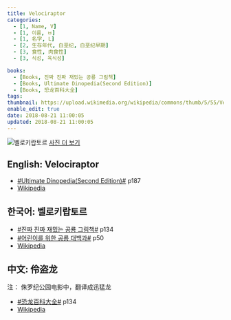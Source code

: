 ```yaml
---
title: Velociraptor
categories:
  - [1, Name, V]
  - [1, 이름, ㅂ]
  - [1, 名字, L]
  - [2, 生存年代, 白垩纪, 白垩纪早期]
  - [3, 食性, 肉食性]
  - [3, 식성, 육식성]

books:
  - [Books, 진짜 진짜 재밌는 공룡 그림책]
  - [Books, Ultimate Dinopedia(Second Edition)]
  - [Books, 恐龙百科大全]
tags:
thumbnail: https://upload.wikimedia.org/wikipedia/commons/thumb/5/55/Velociraptor_Restoration.png/440px-Velociraptor_Restoration.png
enable_edit: true
date: 2018-08-21 11:00:05
updated: 2018-08-21 11:00:05
---
```


![벨로키랍토르](https://upload.wikimedia.org/wikipedia/commons/thumb/5/55/Velociraptor_Restoration.png/440px-Velociraptor_Restoration.png)
[사진 더 보기](https://dinosaurpictures.org/Velociraptor-pictures)

## English: Velociraptor

- [#Ultimate Dinopedia(Second Edition)#](/books/p/86d06d1161eb1684c26079a0348b5931/) p187
- [Wikipedia](https://en.wikipedia.org/wiki/Velociraptor)

## 한국어: 벨로키랍토르

- [#진짜 진짜 재밌는 공룡 그림책#](/books/p/3289261dc4d846b8a02798617a63ad75/) p134
- [#어린이를 위한 공룡 대백과#](/books/p/f60f989c24559d39cb141e73aa0754c0/) p50
- [Wikipedia](https://ko.wikipedia.org/wiki/%EB%B2%A8%EB%A1%9C%ED%82%A4%EB%9E%8D%ED%86%A0%EB%A5%B4)

## 中文: 伶盗龙
注： 侏罗纪公园电影中，翻译成迅猛龙

- [#恐龙百科大全#](/books/p/6cd4e752e2119c63c607be6bb97d17aa/) p134
- [Wikipedia](https://zh.wikipedia.org/wiki/%E4%BC%B6%E7%9B%9C%E9%BE%8D%E5%B1%AC)
